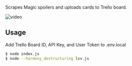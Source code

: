 Scrapes Magic spoilers and uploads cards to Trello board.

![video](https://s3.amazonaws.com/f.cl.ly/items/1b1h28262r190s21353v/Screen%20Recording%202016-03-27%20at%2003.45%20PM.gif?v=fa3ce6ae)

## Usage

Add Trello Board ID, API Key, and User Token to .env.local

```sh
$ node index.js
$ node --harmony_destructuring lsv.js
```